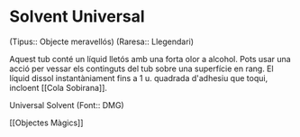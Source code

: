 # Solvent Universal

(Tipus:: Objecte meravellós) (Raresa:: Llegendari)

Aquest tub conté un líquid lletós amb una forta olor a alcohol. Pots usar una acció per vessar els continguts del tub sobre una superfície en rang. El líquid dissol instantàniament fins a 1 u. quadrada d'adhesiu que toqui, incloent [[Cola Sobirana]].

Universal Solvent (Font:: DMG)

[[Objectes Màgics]]